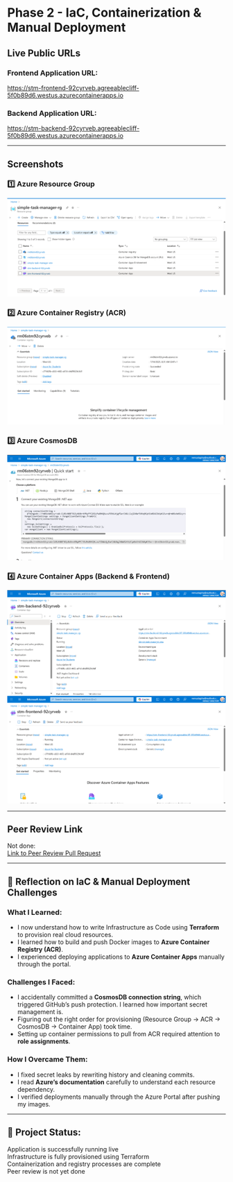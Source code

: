 # Phase 2 - IaC, Containerization & Manual Deployment

## Live Public URLs

### Frontend Application URL:
https://stm-frontend-92cyrveb.agreeablecliff-5f0b89d6.westus.azurecontainerapps.io

### Backend Application URL:
https://stm-backend-92cyrveb.agreeablecliff-5f0b89d6.westus.azurecontainerapps.io

---

## Screenshots

### 1️⃣ Azure Resource Group
![Resource Group Screenshot](./screenshots/resource-group.png)

### 2️⃣ Azure Container Registry (ACR)
![ACR Screenshot](./screenshots/acr.png)

### 3️⃣ Azure CosmosDB
![CosmosDB Screenshot](./screenshots/cosmosdb.png)

### 4️⃣ Azure Container Apps (Backend & Frontend)
![Container Apps Screenshot](./screenshots/container-apps/backend-container-app.png)
![Container Apps Screenshot](./screenshots/container-apps/frontend-container-app.png)

---

## Peer Review Link

Not done:  
[Link to Peer Review Pull Request]()

---

## 📝 Reflection on IaC & Manual Deployment Challenges

### What I Learned:
- I now understand how to write Infrastructure as Code using **Terraform** to provision real cloud resources.
- I learned how to build and push Docker images to **Azure Container Registry (ACR)**.
- I experienced deploying applications to **Azure Container Apps** manually through the portal.

### Challenges I Faced:
- I accidentally committed a **CosmosDB connection string**, which triggered GitHub’s push protection. I learned how important secret management is.
- Figuring out the right order for provisioning (Resource Group → ACR → CosmosDB → Container App) took time.
- Setting up container permissions to pull from ACR required attention to **role assignments**.

### How I Overcame Them:
- I fixed secret leaks by rewriting history and cleaning commits.
- I read **Azure’s documentation** carefully to understand each resource dependency.
- I verified deployments manually through the Azure Portal after pushing my images.

---

## 🚀 Project Status:
Application is successfully running live  
Infrastructure is fully provisioned using Terraform  
Containerization and registry processes are complete  
Peer review is not yet done